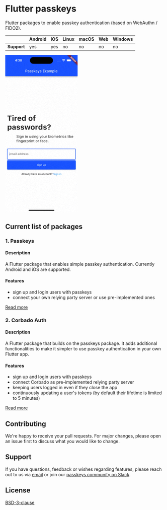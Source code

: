 # Flutter passkeys

Flutter packages to enable passkey authentication (based on WebAuthn / FIDO2).

|             | Android | iOS | Linux | macOS | Web | Windows |
|-------------|---------|-----|-------|-------|-----|---------|
| **Support** | yes     | yes | no    | no    | no  | no      |

<img src="https://raw.githubusercontent.com/corbado/flutter-passkeys/main/packages/passkeys/passkeys/doc/ios_sign_up.gif" alt="passkey-signup" height="500">

## Current list of packages

### 1. Passkeys
#### Description
A Flutter package that enables simple passkey authentication.
Currently Android and iOS are supported.

#### Features
* sign up and login users with passkeys
* connect your own relying party server or use pre-implemented ones

[Read more](./packages/passkeys/passkeys/README.md)

### 2. Corbado Auth 
#### Description
A Flutter package that builds on the passkeys package.
It adds additional functionalities to make it simpler to use passkey authentication in your own Flutter app.

#### Features
* sign up and login users with passkeys
* connect Corbado as pre-implemented relying party server
* keeping users logged in even if they close the app
* continuously updating a user's tokens (by default their lifetime is limited to 5 minutes)

[Read more](./packages/corbado_auth/README.md)


## Contributing
We're happy to receive your pull requests. For major changes, please open an issue first to discuss what you would like to change.

## Support
If you have questions, feedback or wishes regarding features, please reach out to us via [email](mailto:contact@corbado.com) or join our [passkeys community on Slack](https://join.slack.com/t/corbado/shared_invite/zt-1b7867yz8-V~Xr~ngmSGbt7IA~g16ZsQ).

## License
[BSD-3-clause](./LICENSE.md)
